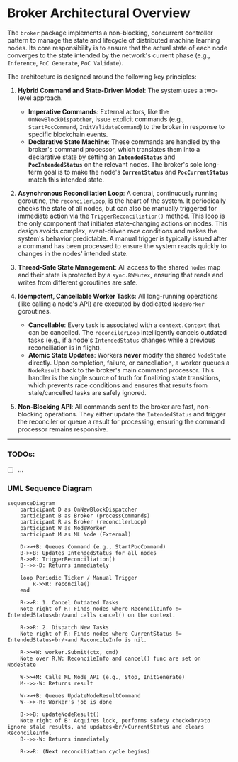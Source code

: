 # Broker Architectural Overview

The `broker` package implements a non-blocking, concurrent controller pattern to manage the state and lifecycle of distributed machine learning nodes. Its core responsibility is to ensure that the actual state of each node converges to the state intended by the network's current phase (e.g., `Inference`, `PoC Generate`, `PoC Validate`).

The architecture is designed around the following key principles:

1.  **Hybrid Command and State-Driven Model**: The system uses a two-level approach.
    *   **Imperative Commands**: External actors, like the `OnNewBlockDispatcher`, issue explicit commands (e.g., `StartPocCommand`, `InitValidateCommand`) to the broker in response to specific blockchain events.
    *   **Declarative State Machine**: These commands are handled by the broker's command processor, which translates them into a declarative state by setting an **`IntendedStatus`** and **`PocIntendedStatus`** on the relevant nodes. The broker's sole long-term goal is to make the node's **`CurrentStatus`** and **`PocCurrentStatus`** match this intended state.

2.  **Asynchronous Reconciliation Loop**: A central, continuously running goroutine, the `reconcilerLoop`, is the heart of the system. It periodically checks the state of all nodes, but can also be manually triggered for immediate action via the `TriggerReconciliation()` method. This loop is the only component that initiates state-changing actions on nodes. This design avoids complex, event-driven race conditions and makes the system's behavior predictable. A manual trigger is typically issued after a command has been processed to ensure the system reacts quickly to changes in the nodes' intended state.

3.  **Thread-Safe State Management**: All access to the shared `nodes` map and their state is protected by a `sync.RWMutex`, ensuring that reads and writes from different goroutines are safe.

4.  **Idempotent, Cancellable Worker Tasks**: All long-running operations (like calling a node's API) are executed by dedicated `NodeWorker` goroutines.
    *   **Cancellable**: Every task is associated with a `context.Context` that can be cancelled. The `reconcilerLoop` intelligently cancels outdated tasks (e.g., if a node's `IntendedStatus` changes while a previous reconciliation is in flight).
    *   **Atomic State Updates**: Workers **never** modify the shared `NodeState` directly. Upon completion, failure, or cancellation, a worker queues a `NodeResult` back to the broker's main command processor. This handler is the single source of truth for finalizing state transitions, which prevents race conditions and ensures that results from stale/cancelled tasks are safely ignored.

5.  **Non-Blocking API**: All commands sent to the broker are fast, non-blocking operations. They either update the `IntendedStatus` and trigger the reconciler or queue a result for processing, ensuring the command processor remains responsive.

---

### TODOs:

- [ ] ...

### UML Sequence Diagram

```mermaid
sequenceDiagram
    participant D as OnNewBlockDispatcher
    participant B as Broker (processCommands)
    participant R as Broker (reconcilerLoop)
    participant W as NodeWorker
    participant M as ML Node (External)

    D->>+B: Queues Command (e.g., StartPocCommand)
    B->>B: Updates IntendedStatus for all nodes
    B->>R: TriggerReconciliation()
    B-->>-D: Returns immediately

    loop Periodic Ticker / Manual Trigger
        R->>R: reconcile()
    end

    R->>R: 1. Cancel Outdated Tasks
    Note right of R: Finds nodes where ReconcileInfo != IntendedStatus<br/>and calls cancel() on the context.

    R->>R: 2. Dispatch New Tasks
    Note right of R: Finds nodes where CurrentStatus != IntendedStatus<br/>and ReconcileInfo is nil.

    R->>+W: worker.Submit(ctx, cmd)
    Note over R,W: ReconcileInfo and cancel() func are set on NodeState

    W->>+M: Calls ML Node API (e.g., Stop, InitGenerate)
    M-->>-W: Returns result

    W->>+B: Queues UpdateNodeResultCommand
    W-->>-R: Worker's job is done

    B->>B: updateNodeResult()
    Note right of B: Acquires lock, performs safety check<br/>to ignore stale results, and updates<br/>CurrentStatus and clears ReconcileInfo.
    B-->>-W: Returns immediately

    R->>R: (Next reconciliation cycle begins)
``` 

